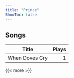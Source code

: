 ```yaml
---
title: "Prince"
ShowToc: false
---
```


## Songs
Title | Plays 
----- | -----: 
When Doves Cry | 1

{{< more >}}